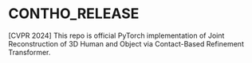 # CONTHO_RELEASE
[CVPR 2024] This repo is official PyTorch implementation of Joint Reconstruction of 3D Human and Object via Contact-Based Refinement Transformer.
